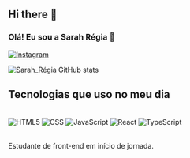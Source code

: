 ## Hi there 👋

### Olá! Eu sou a Sarah Régia 🤘

[![Instagram](https://img.shields.io/badge/Instagram-E4405F?style=for-the-badge&logo=instagram&logoColor=white)](https://instagram.com/seriousz_21)


![Sarah_Régia GitHub stats](https://github-readme-stats.vercel.app/api?username=seriousz&show_icons=true&theme=tokyonight)

## Tecnologias que uso no meu dia 

<div style="display: inline block"> <br/>
    <img  alt="HTML5" src="https://img.shields.io/badge/HTML5-E34F26?style=for-the-badge&logo=html5&logoColor=white"/>
    <img  alt="CSS" src="https://img.shields.io/badge/CSS3-1572B6?style=for-the-badge&logo=css3&logoColor=white"/>
    <img  alt="JavaScript" src="https://img.shields.io/badge/JavaScript-323330?style=for-the-badge&logo=javascript&logoColor=F7DF1E"/>
    <img  alt="React" src="https://img.shields.io/badge/React-20232A?style=for-the-badge&logo=react&logoColor=61DAFB"/>
    <img  alt="TypeScript" src="https://img.shields.io/badge/TypeScript-007ACC?style=for-the-badge&logo=typescript&logoColor=white"/>

</div> <br/>

Estudante de front-end em início de jornada.
